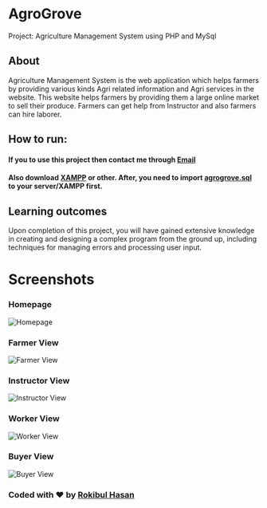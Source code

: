 # AgroGrove
Project:  Agriculture Management System using PHP and MySql

## About
Agriculture Management System is the web application which helps farmers by providing various kinds Agri related information and Agri services in the website. This website helps farmers by providing them a large online market to sell their produce. Farmers can get help from Instructor and also farmers can hire laborer.

## How to run:
#### If you to use this project then contact me through [Email](mailto:rokib16x@gmail.com)

#### Also download [XAMPP](https://www.apachefriends.org/index.html) or other. After, you need to import [agrogrove.sql]() to your server/XAMPP first.

## Learning outcomes
Upon completion of this project, you will have gained extensive knowledge in creating and designing a complex program from the ground up, including techniques for managing errors and processing user input.

# Screenshots
### Homepage
![Homepage](https://i.ibb.co/QPryj1B/image.png)
### Farmer View
![Farmer View](https://i.ibb.co/0XY8g10/image.png)
### Instructor View
![Instructor View](https://i.ibb.co/Lz4PnGs/image.png)
### Worker View
![Worker View](https://i.ibb.co/Lz4PnGs/image.png)
### Buyer View
![Buyer View](https://i.ibb.co/3MKK2Wr/image.png)

### Coded with ♥ by [Rokibul Hasan](https://www.facebook.com/rokib16x)
